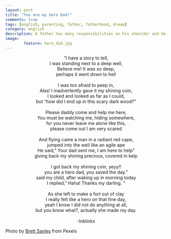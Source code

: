 ```yaml
---
layout: post
title: "You are my hero Dad!"
comments: true
tags: [english, parenting, father, fatherhood, dream]
category: english
description: A father has many responsibilities on his shoulder and He is always the first hero of a girl. This poem engraves such priceless father-daughter bond along with its own flavoured fun. You will surely love it.
image: 
        feature: hero_dad.jpg
---
```

<p align="center">
“I have a story to tell,<br/> 
I was standing next to a deep well,<br/>
Believe me! It was so deep,<br/>
perhaps it went down to hell<br/>
<br/>
I was too afraid to peep in,<br/>
Alas! I inadvertently gave it my shining coin,<br/>
I looked and looked as far as I could,<br/>
but “how did I end up in this scary dark wood?”<br/>
<br/>
Please daddy come and help me here, <br/>
You must be watching me, hiding somewhere,<br/>
for you never leave me alone like this,<br/>
please come out I am very scared<br/>
<br/>
And flying came a man in a radiant red cape,<br/>
jumped into the well like an agile ape<br/>
He said,” Your dad sent me, I am here to help”<br/>
giving back my shining precious, covered in kelp<br/>
<br/>
I got back my shining coin, yeyy!!<br/> 
you are a hero dad, you saved the day.”<br/>
said my child, after waking up in morning today<br/>
I replied,” Haha! Thanks my darling. “<br/>
<br/>
As she left to make a fort out of clay<br/>
I really felt like a hero on that fine day,<br/>
yeah I know I did not do anything at all,<br/>
but you know what?, actually she made my day.<br/>
<br/>
-Inklinks
<br/>

Photo by [Brett Sayles](//www.pexels.com/@brett-sayles) from Pexels

</p>